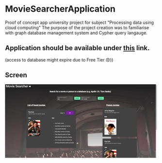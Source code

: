 # MovieSearcherApplication
Proof of concept app university project for subject "Processing data using cloud computing" 
The purpose of the project creation was to familiarise with graph database management system and Cypher query langauge.

## Application should be available under [**this**](https://movie-searcher-application.herokuapp.com/#/home) link. 
(access to database might expire due to Free Tier :disappointed:))

## Screen
![app-example-screen](app-example-screen.png)

